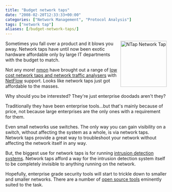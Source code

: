 ```yaml
---
title: "Budget network taps"
date: "2008-02-20T12:33:33+00:00"
categories: ["Network Management", "Protocol Analysis"]
tags: ["network tap"]
aliases: [/budget-network-taps/]
---
```


<img src="/images/uploads/2008/02/ntap1.jpg" alt="NTap Network Tap" width="144" height="144" align="right" />Sometimes you fall over a product and it blows you away. Network taps have until now been exotic hardware affordable only by large IT departments with the budget to match.

Not any more! <a href="http://www.nmon.net/">nmon</a> have brought out a range of <a href="http://www.ntop.org/products/nbox-2/nbox/">low cost network taps and network traffic analysers</a> with <a href="http://en.wikipedia.org/wiki/Netflow">NetFlow</a> support. Looks like network taps just got affordable to the masses.

Why should you be interested? They're just enterprise doodads aren't they?

Traditionally they have been enterprise tools...but that's mainly because of price, not because large enterprises are the only ones with a requirement for them.

Even small networks use switches. The only way you can gain visibility on a switch, without affecting the system as a whole, is via network taps. Network taps provide a great way to troubleshoot your network without affecting the network itself in any way.

But, the biggest use for network taps is for running <a href="http://en.wikipedia.org/wiki/Intrusion-detection_system">intrusion detection systems</a>. Network taps afford a way for the intrusion detection system itself to be completely invisible to anything running on the network.

Hopefully, enterprise grade security tools will start to trickle down to smaller and smaller networks. There are a number of <a href="http://en.wikipedia.org/wiki/Snort_%28software%29">open source tools</a> eminently suited to the task.
